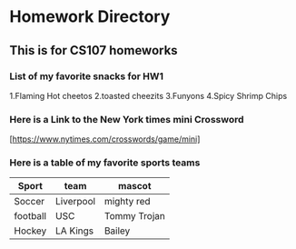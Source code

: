 # Homework Directory
## This is for CS107 homeworks

### List of my favorite snacks for HW1
1.Flaming Hot cheetos
2.toasted cheezits
3.Funyons
4.Spicy Shrimp Chips

### Here is a Link to the New York times mini Crossword
[https://www.nytimes.com/crosswords/game/mini]

### Here is a table of my favorite sports teams
|Sport   |team         |mascot             |
|--------|-------------|-------------------|
|Soccer  |Liverpool    |mighty red         |
|football|USC          |Tommy Trojan       |
|Hockey  |LA Kings     |Bailey             |


